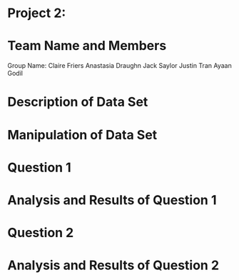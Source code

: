 # Project 2: 

# Team Name and Members 
Group Name: 
Claire Friers
Anastasia Draughn 
Jack Saylor 
Justin Tran 
Ayaan Godil

# Description of Data Set

# Manipulation of Data Set 

# Question 1 

# Analysis and Results of Question 1

# Question 2 

# Analysis and Results of Question 2


